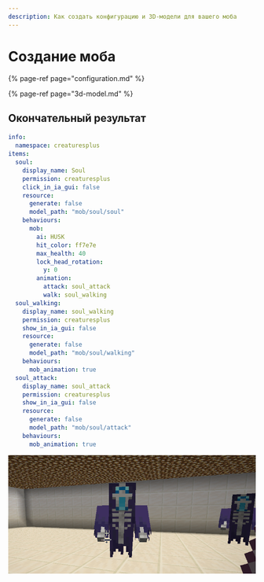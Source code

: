 ```yaml
---
description: Как создать конфигурацию и 3D-модели для вашего моба
---
```


# Создание моба

{% page-ref page="configuration.md" %}

{% page-ref page="3d-model.md" %}

## Окончательный результат

```yaml
info:
  namespace: creaturesplus
items:
  soul:
    display_name: Soul
    permission: creaturesplus
    click_in_ia_gui: false
    resource:
      generate: false
      model_path: "mob/soul/soul"
    behaviours:
      mob:
        ai: HUSK
        hit_color: ff7e7e
        max_health: 40
        lock_head_rotation:
          y: 0
        animation:
          attack: soul_attack
          walk: soul_walking
  soul_walking:
    display_name: soul_walking
    permission: creaturesplus
    show_in_ia_gui: false
    resource:
      generate: false
      model_path: "mob/soul/walking"
    behaviours:
      mob_animation: true
  soul_attack:
    display_name: soul_attack
    permission: creaturesplus
    show_in_ia_gui: false
    resource:
      generate: false
      model_path: "mob/soul/attack"
    behaviours:
      mob_animation: true
```

![](../../../../../.gitbook/assets/image%20%2816%29.png)

